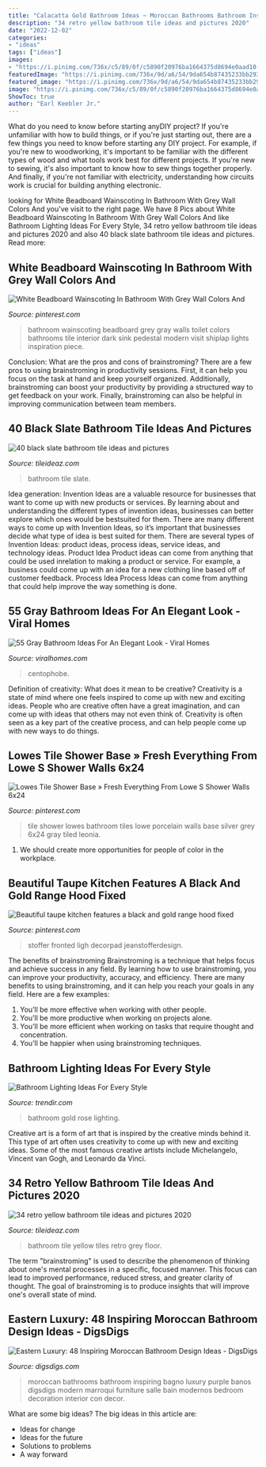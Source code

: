 ```yaml
---
title: "Calacatta Gold Bathroom Ideas ~ Moroccan Bathrooms Bathroom Inspiring Bagno Luxury Purple Banos Digsdigs Modern Marroqui Furniture Salle Bain Modernos Bedroom Decoration Interior Con Decor"
description: "34 retro yellow bathroom tile ideas and pictures 2020"
date: "2022-12-02"
categories:
- "ideas"
tags: ["ideas"]
images:
- "https://i.pinimg.com/736x/c5/89/0f/c5890f20976ba1664375d8694e0aad10--wainscoting-in-bathroom-small-bathrooms.jpg"
featuredImage: "https://i.pinimg.com/736x/9d/a6/54/9da654b87435233bb2936ce8e9aea82f.jpg"
featured_image: "https://i.pinimg.com/736x/9d/a6/54/9da654b87435233bb2936ce8e9aea82f.jpg"
image: "https://i.pinimg.com/736x/c5/89/0f/c5890f20976ba1664375d8694e0aad10--wainscoting-in-bathroom-small-bathrooms.jpg"
ShowToc: true
author: "Earl Keebler Jr."
---
```



What do you need to know before starting anyDIY project?
If you're unfamiliar with how to build things, or if you're just starting out, there are a few things you need to know before starting any DIY project. For example, if you're new to woodworking, it's important to be familiar with the different types of wood and what tools work best for different projects. If you're new to sewing, it's also important to know how to sew things together properly. And finally, if you're not familiar with electricity, understanding how circuits work is crucial for building anything electronic.

	

		
looking for White Beadboard Wainscoting In Bathroom With Grey Wall Colors And you've visit to the right page. We have 8 Pics about White Beadboard Wainscoting In Bathroom With Grey Wall Colors And like Bathroom Lighting Ideas For Every Style, 34 retro yellow bathroom tile ideas and pictures 2020 and also 40 black slate bathroom tile ideas and pictures. Read more:
		
    
## White Beadboard Wainscoting In Bathroom With Grey Wall Colors And

<img loading=lazy src="https://i.pinimg.com/736x/c5/89/0f/c5890f20976ba1664375d8694e0aad10--wainscoting-in-bathroom-small-bathrooms.jpg" onerror="this.onerror=null;this.src='https://tse2.mm.bing.net/th?id=OIP.fTpUtRFy-m-yp0kNC7_qdwHaLH&amp;pid=15.1';" alt="White Beadboard Wainscoting In Bathroom With Grey Wall Colors And">

_Source: pinterest.com_

>bathroom wainscoting beadboard grey gray walls toilet colors bathrooms tile interior dark sink pedestal modern visit shiplap lights inspiration piece. 

	

Conclusion: What are the pros and cons of brainstroming?
There are a few pros to using brainstroming in productivity sessions. First, it can help you focus on the task at hand and keep yourself organized. Additionally, brainstroming can boost your productivity by providing a structured way to get feedback on your work. Finally, brainstroming can also be helpful in improving communication between team members.

    
## 40 Black Slate Bathroom Tile Ideas And Pictures

<img loading=lazy src="http://www.tileideaz.com/wp-content/uploads/2015/01/black_slate_bathroom_tile_15.jpg" onerror="this.onerror=null;this.src='https://tse4.mm.bing.net/th?id=OIP.eXU0aI0-RI-SaNwqCuezEgHaLL&amp;pid=15.1';" alt="40 black slate bathroom tile ideas and pictures">

_Source: tileideaz.com_

>bathroom tile slate. 

	

Idea generation:
Invention Ideas are a valuable resource for businesses that want to come up with new products or services. By learning about and understanding the different types of invention ideas, businesses can better explore which ones would be bestsuited for them. There are many different ways to come up with Invention Ideas, so it’s important that businesses decide what type of idea is best suited for them.
There are several types of Invention Ideas: product ideas, process ideas, service ideas, and technology ideas. Product Idea 
Product ideas can come from anything that could be used inrelation to making a product or service. For example, a business could come up with an idea for a new clothing line based off of customer feedback. Process Idea 
Process Ideas can come from anything that could help improve the way something is done.

    
## 55 Gray Bathroom Ideas For An Elegant Look - Viral Homes

<img loading=lazy src="https://viralhomes.com/wp-content/uploads/2021/03/38-Gray-Cabinets.jpg" onerror="this.onerror=null;this.src='https://tse1.mm.bing.net/th?id=OIP.aAAcnkOvnval0LiiFbWa4wHaLH&amp;pid=15.1';" alt="55 Gray Bathroom Ideas For An Elegant Look - Viral Homes">

_Source: viralhomes.com_

>centophobe. 

	

Definition of creativity: What does it mean to be creative?
Creativity is a state of mind where one feels inspired to come up with new and exciting ideas. People who are creative often have a great imagination, and can come up with ideas that others may not even think of. Creativity is often seen as a key part of the creative process, and can help people come up with new ways to do things.

    
## Lowes Tile Shower Base » Fresh Everything From Lowe S Shower Walls 6x24

<img loading=lazy src="https://i.pinimg.com/736x/9d/28/9c/9d289cc92032a027839c0dd545c6f5f6.jpg" onerror="this.onerror=null;this.src='https://tse1.mm.bing.net/th?id=OIP.8BHFvfDKmxoFAbWLp-5x3wHaJ4&amp;pid=15.1';" alt="Lowes Tile Shower Base » Fresh Everything From Lowe S Shower Walls 6x24">

_Source: pinterest.com_

>tile shower lowes bathroom tiles lowe porcelain walls base silver grey 6x24 gray tiled leonia. 

	

1. We should create more opportunities for people of color in the workplace.

    
## Beautiful Taupe Kitchen Features A Black And Gold Range Hood Fixed

<img loading=lazy src="https://i.pinimg.com/736x/9d/a6/54/9da654b87435233bb2936ce8e9aea82f.jpg" onerror="this.onerror=null;this.src='https://tse4.mm.bing.net/th?id=OIP.M5IMJY998yzy3iIXolBCNwHaLH&amp;pid=15.1';" alt="Beautiful taupe kitchen features a black and gold range hood fixed">

_Source: pinterest.com_

>stoffer fronted ligh decorpad jeanstofferdesign. 

	

The benefits of brainstroming
Brainstroming is a technique that helps focus and achieve success in any field. By learning how to use brainstroming, you can improve your productivity, accuracy, and efficiency. There are many benefits to using brainstroming, and it can help you reach your goals in any field. Here are a few examples:
1. You’ll be more effective when working with other people.
2. You’ll be more productive when working on projects alone.
3. You’ll be more efficient when working on tasks that require thought and concentration.
4. You’ll be happier when using brainstroming techniques.

    
## Bathroom Lighting Ideas For Every Style

<img loading=lazy src="https://cdn.trendir.com/wp-content/uploads/2018/04/rose-gold-fixture.jpg" onerror="this.onerror=null;this.src='https://tse3.mm.bing.net/th?id=OIP.mW9WQYyUvhgCanaeapsjLwHaJ4&amp;pid=15.1';" alt="Bathroom Lighting Ideas For Every Style">

_Source: trendir.com_

>bathroom gold rose lighting. 

	

Creative art is a form of art that is inspired by the creative minds behind it. This type of art often uses creativity to come up with new and exciting ideas. Some of the most famous creative artists include Michelangelo, Vincent van Gogh, and Leonardo da Vinci.

    
## 34 Retro Yellow Bathroom Tile Ideas And Pictures 2020

<img loading=lazy src="https://www.tileideaz.com/wp-content/uploads/2015/01/retro_yellow_bathroom_tile_36.jpg" onerror="this.onerror=null;this.src='https://tse2.mm.bing.net/th?id=OIP.myRCYWQovTFiGZQHNL8o3wHaKe&amp;pid=15.1';" alt="34 retro yellow bathroom tile ideas and pictures 2020">

_Source: tileideaz.com_

>bathroom tile yellow tiles retro grey floor. 

	

The term "brainstroming" is used to describe the phenomenon of thinking about one's mental processes in a specific, focused manner. This focus can lead to improved performance, reduced stress, and greater clarity of thought. The goal of brainstroming is to produce insights that will improve one's overall state of mind.

    
## Eastern Luxury: 48 Inspiring Moroccan Bathroom Design Ideas - DigsDigs

<img loading=lazy src="http://www.digsdigs.com/photos/inspiring-moroccan-bathrooms-41-554x739.jpg" onerror="this.onerror=null;this.src='https://tse4.mm.bing.net/th?id=OIP.nEXLn6XvexFU9uVYO14reQHaJ4&amp;pid=15.1';" alt="Eastern Luxury: 48 Inspiring Moroccan Bathroom Design Ideas - DigsDigs">

_Source: digsdigs.com_

>moroccan bathrooms bathroom inspiring bagno luxury purple banos digsdigs modern marroqui furniture salle bain modernos bedroom decoration interior con decor. 

	

What are some big ideas?
The big ideas in this article are: 
- Ideas for change 
- Ideas for the future 
- Solutions to problems
- A way forward

